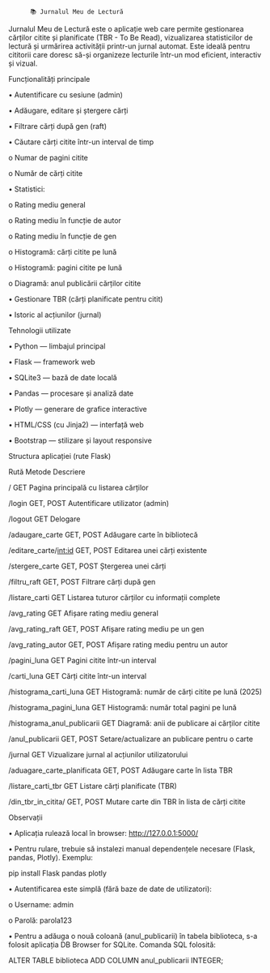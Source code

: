 		  📚 Jurnalul Meu de Lectură
    
  Jurnalul Meu de Lectură este o aplicație web care permite gestionarea cărților citite și planificate (TBR - To Be Read), vizualizarea statisticilor de lectură și urmărirea activității printr-un jurnal automat. Este ideală pentru cititorii care doresc să-și organizeze lecturile într-un mod eficient, interactiv și vizual.


  Funcționalități principale

•	Autentificare cu sesiune (admin)

•	Adăugare, editare și ștergere cărți

•	Filtrare cărți după gen (raft)

•	Căutare cărți citite într-un interval de timp

  o	Numar de pagini citite

  o	Număr de cărți citite

•	Statistici:

  o	Rating mediu general
  
  o	Rating mediu în funcție de autor
  
  o	Rating mediu în funcție de gen
  
  o	Histogramă: cărți citite pe lună
  
  o	Histogramă: pagini citite pe lună
  
  o	Diagramă: anul publicării cărților citite
  
•	Gestionare TBR (cărți planificate pentru citit)

•	Istoric al acțiunilor (jurnal)


Tehnologii utilizate

•	Python — limbajul principal

•	Flask — framework web

•	SQLite3 — bază de date locală

•	Pandas — procesare și analiză date

•	Plotly — generare de grafice interactive

•	HTML/CSS (cu Jinja2) — interfață web

•	Bootstrap — stilizare și layout responsive


Structura aplicației (rute Flask)

Rută	Metode	Descriere

/	GET	Pagina principală cu listarea cărților

/login	GET, POST	Autentificare utilizator (admin)

/logout	GET	Delogare

/adaugare_carte	GET, POST	Adăugare carte în bibliotecă

/editare_carte/<int:id>	GET, POST	Editarea unei cărți existente

/stergere_carte	GET, POST	Ștergerea unei cărți

/filtru_raft	GET, POST	Filtrare cărți după gen

/listare_carti	GET	Listarea tuturor cărților cu informații complete

/avg_rating	GET	Afișare rating mediu general

/avg_rating_raft	GET, POST	Afișare rating mediu pe un gen

/avg_rating_autor	GET, POST	Afișare rating mediu pentru un autor

/pagini_luna	GET	Pagini citite într-un interval

/carti_luna	GET	Cărți citite într-un interval

/histograma_carti_luna	GET	Histogramă: număr de cărți citite pe lună (2025)

/histograma_pagini_luna	GET	Histogramă: număr total pagini pe lună

/histograma_anul_publicarii	GET	Diagramă: anii de publicare ai cărților citite

/anul_publicarii	GET, POST	Setare/actualizare an publicare pentru o carte

/jurnal	GET	Vizualizare jurnal al acțiunilor utilizatorului

/aduagare_carte_planificata	GET, POST	Adăugare carte în lista TBR

/listare_carti_tbr	GET	Listare cărți planificate (TBR)

/din_tbr_in_citita/<id>	GET, POST	Mutare carte din TBR în lista de cărți citite


Observații

•	Aplicația rulează local în browser: http://127.0.0.1:5000/

•	Pentru rulare, trebuie să instalezi manual dependențele necesare (Flask, pandas, Plotly). Exemplu:

pip install Flask pandas plotly

•	Autentificarea este simplă (fără baze de date de utilizatori):

o	Username: admin

o	Parolă: parola123

•	Pentru a adăuga o nouă coloană (anul_publicarii) în tabela biblioteca, s-a folosit aplicația DB Browser for SQLite. Comanda SQL folosită:

ALTER TABLE biblioteca ADD COLUMN anul_publicarii INTEGER;
